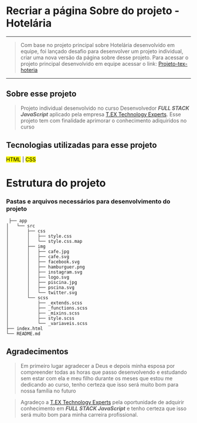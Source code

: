# Recriar a página Sobre do projeto - Hotelária
---
 > Com base no projeto principal sobre Hotelária desenvolvido em equipe, foi lançado desafio para desenvolver um projeto individual, criar uma nova versão da página sobre desse projeto. Para acessar o projeto principal desenvolvido em equipe acessar o link: [Projeto-tex-hoteria](https://github.com/edcabralc/projeto-tex-hotelaria) 
---
## Sobre esse projeto
  > Projeto individual desenvolvido no curso Desenvolvedor ***_FULL STACK JavaScript_***  aplicado pela empresa [T.EX Technology Experts](https://texperts.com.br/full-stack/).
  > Esse projeto tem com finalidade aprimorar o conhecimento adiquiridos no curso
   
## Tecnologias utilizadas para esse projeto
<mark>HTML</mark> | <mark>CSS</mark>


# Estrutura do projeto
 ### Pastas e arquivos necessários para desenvolvimento do projeto

  ```
   ├── app
│   └── src
│       ├── css
│       │   ├── style.css
│       │   └── style.css.map
│       ├── img
│       │   ├── cafe.jpg
│       │   ├── cafe.svg
│       │   ├── facebook.svg
│       │   ├── hamburguer.png
│       │   ├── instagram.svg
│       │   ├── logo.svg
│       │   ├── piscina.jpg
│       │   ├── pscina.svg
│       │   └── twitter.svg
│       └── scss
│           ├── _extends.scss
│           ├── _functions.scss
│           ├── _mixins.scss
│           ├── style.scss
│           └── _variaveis.scss
├── index.html
└── README.md

```
## Agradecimentos
>Em primeiro lugar agradecer a Deus e depois minha esposa por compreender todas as horas que passo desenvolvendo e estudando sem estar com ela e meu filho durante os meses que estou me dedicando ao curso, tenho certeza que isso será muito bom para nossa família no futuro

>Agradeço a [T.EX Technology Experts](https://texperts.com.br/full-stack/) pela oportunidade de adquirir conhecimento em ***_FULL STACK JavaScript_*** e tenho certeza que isso será muito bom para minha carreira profissional.

